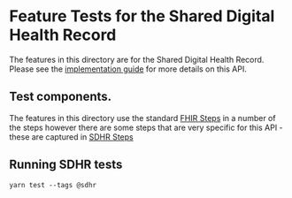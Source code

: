 # Feature Tests for the Shared Digital Health Record

The features in this directory are for the Shared Digital Health Record. Please see the [implementation guide](https://fhir-ig-uat.digital.health.nz/sdhr/index.html) for more details on this API.

## Test components.

The features in this directory use the standard [FHIR Steps](../support/fhir.steps.js) in a number of the steps however there are some steps that are very specific for this API - these are captured in [SDHR Steps](../support/sdhr.steps.js)

## Running SDHR tests

`yarn test --tags @sdhr`
